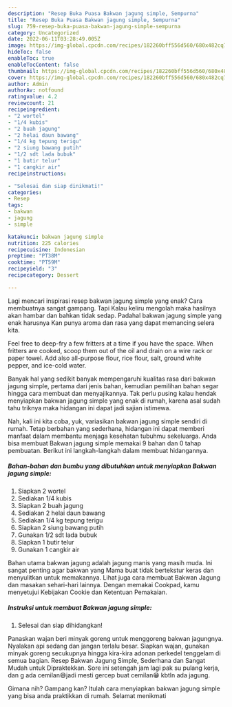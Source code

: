 ```yaml
---
description: "Resep Buka Puasa Bakwan jagung simple, Sempurna"
title: "Resep Buka Puasa Bakwan jagung simple, Sempurna"
slug: 759-resep-buka-puasa-bakwan-jagung-simple-sempurna
category: Uncategorized
date: 2022-06-11T03:28:49.005Z
image: https://img-global.cpcdn.com/recipes/182260bff556d560/680x482cq70/bakwan-jagung-simple-foto-resep-utama.jpg
hideToc: false
enableToc: true
enableTocContent: false
thumbnail: https://img-global.cpcdn.com/recipes/182260bff556d560/680x482cq70/bakwan-jagung-simple-foto-resep-utama.jpg
cover: https://img-global.cpcdn.com/recipes/182260bff556d560/680x482cq70/bakwan-jagung-simple-foto-resep-utama.jpg
author: Admin
authorAv: notfound
ratingvalue: 4.2
reviewcount: 21
recipeingredient:
- "2 wortel"
- "1/4 kubis"
- "2 buah jagung"
- "2 helai daun bawang"
- "1/4 kg tepung terigu"
- "2 siung bawang putih"
- "1/2 sdt lada bubuk"
- "1 butir telur"
- "1 cangkir air"
recipeinstructions:

- "Selesai dan siap dinikmati!"
categories:
- Resep
tags:
- bakwan
- jagung
- simple

katakunci: bakwan jagung simple 
nutrition: 225 calories
recipecuisine: Indonesian
preptime: "PT38M"
cooktime: "PT59M"
recipeyield: "3"
recipecategory: Dessert

---
```



Lagi mencari inspirasi resep bakwan jagung simple yang enak? Cara membuatnya sangat gampang. Tapi Kalau keliru mengolah maka hasilnya akan hambar dan bahkan tidak sedap. Padahal bakwan jagung simple yang enak harusnya Kan punya aroma dan rasa yang dapat memancing selera kita.


Feel free to deep-fry a few fritters at a time if you have the space. When fritters are cooked, scoop them out of the oil and drain on a wire rack or paper towel. Add also all-purpose flour, rice flour, salt, ground white pepper, and ice-cold water.

Banyak hal yang sedikit banyak mempengaruhi kualitas rasa dari bakwan jagung simple, pertama dari jenis bahan, kemudian pemilihan bahan segar hingga cara membuat dan menyajikannya. Tak perlu pusing kalau hendak menyiapkan bakwan jagung simple yang enak di rumah, karena asal sudah tahu triknya maka hidangan ini dapat jadi sajian istimewa.


Nah, kali ini kita coba, yuk, variasikan bakwan jagung simple sendiri di rumah. Tetap berbahan yang sederhana, hidangan ini dapat memberi manfaat dalam membantu menjaga kesehatan tubuhmu sekeluarga. Anda bisa membuat Bakwan jagung simple memakai 9 bahan dan 0 tahap pembuatan. Berikut ini langkah-langkah dalam membuat hidangannya.

<!--inarticleads1-->

##### Bahan-bahan dan bumbu yang dibutuhkan untuk menyiapkan Bakwan jagung simple:

1. Siapkan 2 wortel
1. Sediakan 1/4 kubis
1. Siapkan 2 buah jagung
1. Sediakan 2 helai daun bawang
1. Sediakan 1/4 kg tepung terigu
1. Siapkan 2 siung bawang putih
1. Gunakan 1/2 sdt lada bubuk
1. Siapkan 1 butir telur
1. Gunakan 1 cangkir air


Bahan utama bakwan jagung adalah jagung manis yang masih muda. Ini sangat penting agar bakwan yang Mama buat tidak bertekstur keras dan menyulitkan untuk memakannya. Lihat juga cara membuat Bakwan Jagung dan masakan sehari-hari lainnya. Dengan memakai Cookpad, kamu menyetujui Kebijakan Cookie dan Ketentuan Pemakaian. 

<!--inarticleads2-->

##### Instruksi untuk membuat Bakwan jagung simple:


1. Selesai dan siap dihidangkan!

Panaskan wajan beri minyak goreng untuk menggoreng bakwan jagungnya. Nyalakan api sedang dan jangan terlalu besar. Siapkan wajan, gunakan minyak goreng secukupnya hingga kira-kira adonan perkedel tenggelam di semua bagian. Resep Bakwan Jagung Simple, Sederhana dan Sangat Mudah untuk Dipraktekkan. Sore ini setengah jam lagi pak su pulang kerja, dan g ada cemilan😅jadi mesti gercep buat cemilan😁 kbtln ada jagung. 

Gimana nih? Gampang kan? Itulah cara menyiapkan bakwan jagung simple yang bisa anda praktikkan di rumah. Selamat menikmati
